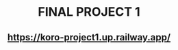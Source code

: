 <h1 align="center">FINAL PROJECT 1</h1>
<p align="center">
    <h2 align="center">
        <a href="https://koro-project1.up.railway.app/"><strong>https://koro-project1.up.railway.app/</strong></a>
    </h2>
</p>